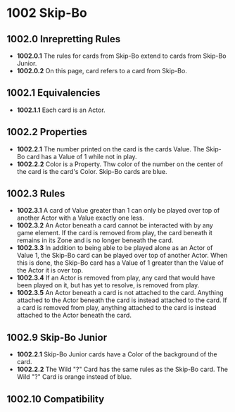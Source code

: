 # 1002 Skip-Bo

## 1002.0 Inrepretting Rules
* **1002.0.1** The rules for cards from Skip-Bo extend to cards from Skip-Bo Junior.
* **1002.0.2** On this page, card refers to a card from Skip-Bo.

## 1002.1 Equivalencies
* **1002.1.1** Each card is an Actor.

## 1002.2 Properties
* **1002.2.1** The number printed on the card is the cards Value.  The Skip-Bo card has a Value of 1 while not in play.
* **1002.2.2** Color is a Property.  Thw color of the number on the center of the card is the card's Color.  Skip-Bo cards are blue.

## 1002.3 Rules
* **1002.3.1** A card of Value greater than 1 can only be played over top of another Actor with a Value exactly one less.
* **1002.3.2** An Actor beneath a card cannot be interacted with by any game element.  If the card is removed from play, the card beneath it remains in its Zone and is no longer beneath the card.
* **1002.3.3** In addition to being able to be played alone as an Actor of Value 1, the Skip-Bo card can be played over top of another Actor.  When this is done, the Skip-Bo card has a Value of 1 greater than the Value of the Actor it is over top.
* **1002.3.4** If an Actor is removed from play, any card that would have been played on it, but has yet to resolve, is removed from play.
* **1002.3.5** An Actor beneath a card is not attached to the card.  Anything attached to the Actor beneath the card is instead attached to the card.  If a card is removed from play, anything attached to the card is instead attached to the Actor beneath the card.

## 1002.9 Skip-Bo Junior
* **1002.2.1** Skip-Bo Junior cards have a Color of the background of the card.
* **1002.2.2** The Wild "?" Card has the same rules as the Skip-Bo card.  The Wild "?" Card is orange instead of blue.

## 1002.10 Compatibility